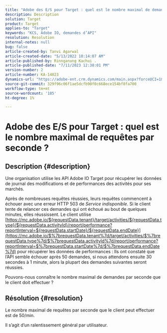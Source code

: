 ```yaml
---
title: "Adobe des E/S pour Target : quel est le nombre maximal de demandes par seconde ?"
description: Description
solution: Target
product: Target
applies-to: "Target"
keywords: "KCS, Adobe IO, demandes d’API"
resolution: Resolution
internal-notes: null
bug: false
article-created-by: Tanvi Agarwal
article-created-date: "5/13/2022 10:14:07 AM"
article-published-by: Rinnganung Kachui .
article-published-date: "7/11/2023 12:38:01 PM"
version-number: 2
article-number: KA-14023
dynamics-url: "https://adobe-ent.crm.dynamics.com/main.aspx?forceUCI=1&pagetype=entityrecord&etn=knowledgearticle&id=78b79668-a5d2-ec11-a7b5-00224809c27a"
source-git-commit: 329f96c06f1ae5dcfb90f0c668ece154bf8fa700
workflow-type: tm+mt
source-wordcount: '185'
ht-degree: 1%

---
```


# Adobe des E/S pour Target : quel est le nombre maximal de requêtes par seconde ?

## Description {#description}


Une organisation utilise les API Adobe IO Target pour récupérer les données de journal des modifications et de performances des activités pour ses marchés.

Après de nombreuses requêtes réussies, leurs requêtes commencent à échouer avec une erreur HTTP 503 de *Service indisponible*. Si le client tente de relancer ces demandes qui ont échoué au bout de quelques minutes, elles réussissent. Le client utilise [https://mc.adobe.io/${requestData.tenant}/target/activities/${requestData.type}/${requestData.activityId}/report/performance?reportInterval=${requestData.startDate}/${requestData.endDate}](https://mc.adobe.io/$%7brequestData.tenant%7d/target/activities/$%7brequestData.type%7d/$%7brequestData.activityId%7d/report/performance?reportInterval=$%7brequestData.startDate%7d/$%7brequestData.endDate%7d) pour récupérer les données de performances : Ils ont constaté que l’API semble échouer après 50 demandes, si nous attendons ensuite 30 secondes à 1 minute, alors la plupart des demandes suivantes seront réussies.

Pouvons-nous connaître le nombre maximal de demandes par seconde que le client doit effectuer ?


## Résolution {#resolution}


Le nombre maximal de requêtes par seconde que le client peut effectuer est de 50/min.

Il s’agit d’un ralentissement général par utilisateur.

